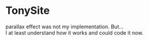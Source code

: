 # TonySite

parallax effect was not my implementation. But...  
I at least understand how it works and could code it now.
